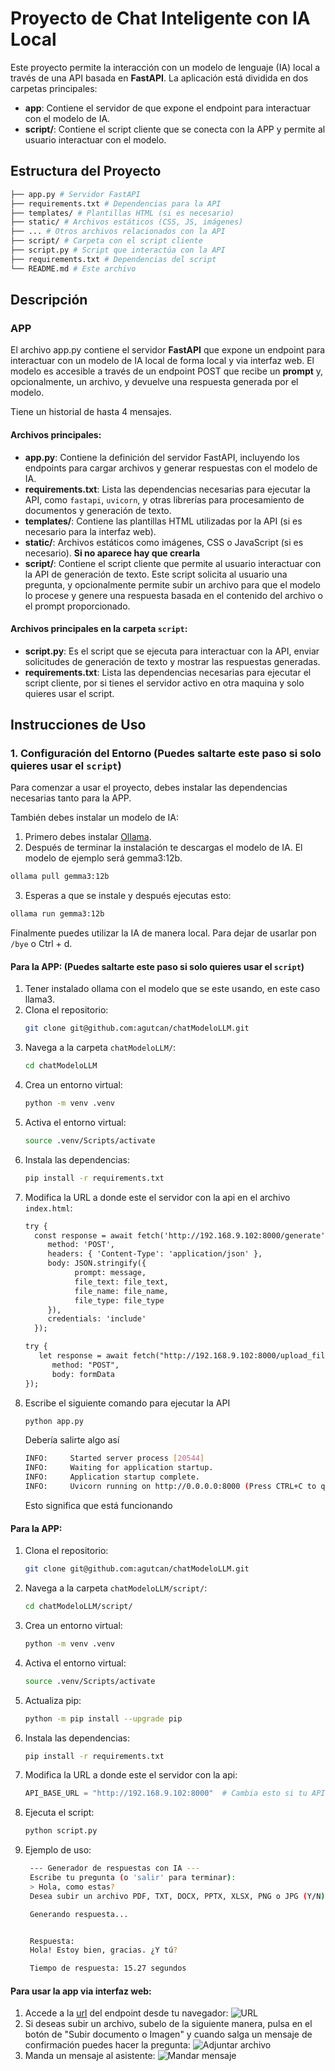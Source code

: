 # Proyecto de Chat Inteligente con IA Local

Este proyecto permite la interacción con un modelo de lenguaje (IA) local a través de una API basada en **FastAPI**. La aplicación está dividida en dos carpetas principales:

- **app**: Contiene el servidor de que expone el endpoint para interactuar con el modelo de IA.
- **script/**: Contiene el script cliente que se conecta con la APP y permite al usuario interactuar con el modelo.

## Estructura del Proyecto
```bash
├── app.py # Servidor FastAPI 
├── requirements.txt # Dependencias para la API 
├── templates/ # Plantillas HTML (si es necesario) 
├── static/ # Archivos estáticos (CSS, JS, imágenes) 
├── ... # Otros archivos relacionados con la API 
├── script/ # Carpeta con el script cliente 
├── script.py # Script que interactúa con la API 
├── requirements.txt # Dependencias del script 
└── README.md # Este archivo
```
## Descripción

### APP

El archivo app.py contiene el servidor **FastAPI** que expone un endpoint para interactuar con un modelo de IA local de forma local y via interfaz web. El modelo es accesible a través de un endpoint POST que recibe un **prompt** y, opcionalmente, un archivo, y devuelve una respuesta generada por el modelo.

Tiene un historial de hasta 4 mensajes.

#### Archivos principales:

- **app.py**: Contiene la definición del servidor FastAPI, incluyendo los endpoints para cargar archivos y generar respuestas con el modelo de IA.
- **requirements.txt**: Lista las dependencias necesarias para ejecutar la API, como `fastapi`, `uvicorn`, y otras librerías para procesamiento de documentos y generación de texto.
- **templates/**: Contiene las plantillas HTML utilizadas por la API (si es necesario para la interfaz web).
- **static/**: Archivos estáticos como imágenes, CSS o JavaScript (si es necesario). **Si no aparece hay que crearla**
- **script/**: Contiene el script cliente que permite al usuario interactuar con la API de generación de texto. Este script solicita al usuario una pregunta, y opcionalmente permite subir un archivo para que el modelo lo procese y genere una respuesta basada en el contenido del archivo o el prompt proporcionado.

#### Archivos principales en la carpeta `script`:

- **script.py**: Es el script que se ejecuta para interactuar con la API, enviar solicitudes de generación de texto y mostrar las respuestas generadas.
- **requirements.txt**: Lista las dependencias necesarias para ejecutar el script cliente, por si tienes el servidor activo en otra maquina y solo quieres usar el script.

## Instrucciones de Uso

### 1. Configuración del Entorno (Puedes saltarte este paso si solo quieres usar el `script`)

Para comenzar a usar el proyecto, debes instalar las dependencias necesarias tanto para la APP.

También debes instalar un modelo de IA:
1. Primero debes instalar [Ollama](https://ollama.com/).
2. Después de terminar la instalación te descargas el modelo de IA. El modelo de ejemplo será gemma3:12b.
```bash
ollama pull gemma3:12b
```
3. Esperas a que se instale y después ejecutas esto:
```bash
ollama run gemma3:12b
```
Finalmente puedes utilizar la IA de manera local. Para dejar de usarlar pon `/bye` o Ctrl + d.

#### Para la APP: (Puedes saltarte este paso si solo quieres usar el `script`)

1. Tener instalado ollama con el modelo que se este usando, en este caso llama3.
2.  Clona el repositorio:
    ```bash
    git clone git@github.com:agutcan/chatModeloLLM.git
    ```
3. Navega a la carpeta `chatModeloLLM/`:
   ```bash
   cd chatModeloLLM
   ``` 
4. Crea un entorno virtual:
   ```bash
   python -m venv .venv
   ``` 
5. Activa el entorno virtual:
   ```bash
   source .venv/Scripts/activate
   ```
6. Instala las dependencias:
    ```bash
   pip install -r requirements.txt
   ```
7. Modifica la URL a donde este el servidor con la api en el archivo `index.html`:
    ```html
   try {
      const response = await fetch('http://192.168.9.102:8000/generate', { // Cambia la url si es necesario
         method: 'POST',
         headers: { 'Content-Type': 'application/json' },
         body: JSON.stringify({
               prompt: message,
               file_text: file_text,
               file_name: file_name,
               file_type: file_type
         }),
         credentials: 'include'
      });
   ```
   ```html
   try {
      let response = await fetch("http://192.168.9.102:8000/upload_file", { // Cambia la url si es necesario
         method: "POST",
         body: formData
   });
   ```
8. Escribe el siguiente comando para ejecutar la API
   ```bash
   python app.py
   ```
   Debería salirte algo así
   ```bash
   INFO:     Started server process [20544]
   INFO:     Waiting for application startup.
   INFO:     Application startup complete.
   INFO:     Uvicorn running on http://0.0.0.0:8000 (Press CTRL+C to quit)
   ```
   Esto significa que está funcionando

#### Para la APP:

1. Clona el repositorio:
    ```bash
    git clone git@github.com:agutcan/chatModeloLLM.git
    ```
2. Navega a la carpeta `chatModeloLLM/script/`:
   ```bash
   cd chatModeloLLM/script/
   ``` 
3. Crea un entorno virtual:
   ```bash
   python -m venv .venv
   ``` 
4. Activa el entorno virtual:
   ```bash
   source .venv/Scripts/activate
   ```
5. Actualiza pip:
   ```bash
   python -m pip install --upgrade pip
   ```
6. Instala las dependencias:
    ```bash
   pip install -r requirements.txt
   ```
7. Modifica la URL a donde este el servidor con la api:
    ```python
    API_BASE_URL = "http://192.168.9.102:8000"  # Cambia esto si tu API está en otro lugar
   ```
8. Ejecuta el script:
    ```bash
   python script.py
   ```
9. Ejemplo de uso:
   ```bash
    --- Generador de respuestas con IA ---
    Escribe tu pregunta (o 'salir' para terminar):
    > Hola, como estas?
    Desea subir un archivo PDF, TXT, DOCX, PPTX, XLSX, PNG o JPG (Y/N): n

    Generando respuesta...


    Respuesta:
    Hola! Estoy bien, gracias. ¿Y tú?

    Tiempo de respuesta: 15.27 segundos
   ```

#### Para usar la app via interfaz web:

1. Accede a la [url](http://192.168.9.102:8000)
 del endpoint desde tu navegador:
   ![URL](imagenesReadme/URL.png)
2. Si deseas subir un archivo, subelo de la siguiente manera, pulsa en el botón de "Subir documento o Imagen" y cuando salga un mensaje de confirmación puedes hacer la pregunta:
   ![Adjuntar archivo](imagenesReadme/AdjuntarArchivo.png)
3. Manda un mensaje al asistente:
   ![Mandar mensaje](imagenesReadme/mensaje.png)
